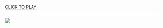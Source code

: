 
<a href="https://premium76.site?title=deez_bananas_unblocked_games&ref=13M">CLICK TO PLAY</a></h3>
<hr>

<a href="https://premium76.site?title=deez_bananas_unblocked_games&ref=13M"><img src="https://clearcache.store/games.png"></a>


